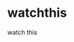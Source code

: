 watchthis
=========

watch this


















































































































































